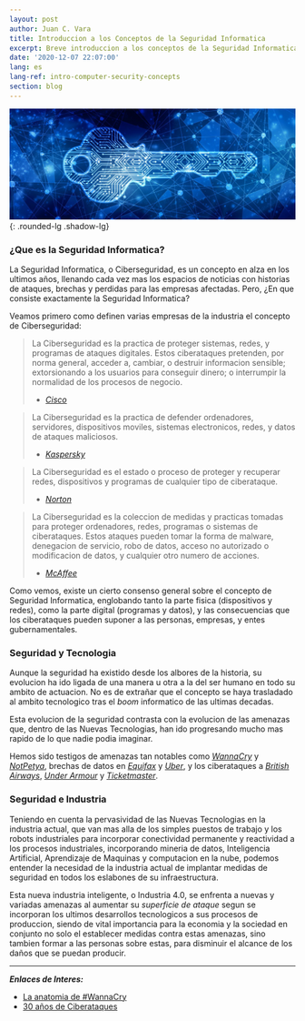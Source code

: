 ```yaml
---
layout: post
author: Juan C. Vara
title: Introduccion a los Conceptos de la Seguridad Informatica
excerpt: Breve introduccion a los conceptos de la Seguridad Informatica en la actualidad
date: '2020-12-07 22:07:00'
lang: es
lang-ref: intro-computer-security-concepts
section: blog
---
```

![Imagen de cabecera](/assets/images/2020-12-07-introduccion-conceptos-seguridad-informatica/01.jpg "Imagen de cabecera"){: .rounded-lg .shadow-lg}

### ¿Que es la Seguridad Informatica?

La Seguridad Informatica, o Ciberseguridad, es un concepto en alza en los ultimos años, llenando cada vez mas los espacios de noticias con historias de ataques, brechas y perdidas para las empresas afectadas. Pero, ¿En que consiste exactamente la Seguridad Informatica?

Veamos primero como definen varias empresas de la industria el concepto de Ciberseguridad:

> La Ciberseguridad es la practica de proteger sistemas, redes, y programas de ataques digitales. Estos ciberataques pretenden, por norma general, acceder a, cambiar, o destruir informacion sensible; extorsionando a los usuarios para conseguir dinero; o interrumpir la normalidad de los procesos de negocio.
> 
>  - *[Cisco][1]*

> La Ciberseguridad es la practica de defender ordenadores, servidores, dispositivos moviles, sistemas electronicos, redes, y datos de ataques maliciosos.
> 
>  - *[Kaspersky][2]*

> La Ciberseguridad es el estado o proceso de proteger y recuperar redes, dispositivos y programas de cualquier tipo de ciberataque.
> 
>  - *[Norton][3]*

> La Ciberseguridad es la coleccion de medidas y practicas tomadas para proteger ordenadores, redes, programas o sistemas de ciberataques. Estos ataques pueden tomar la forma de malware, denegacion de servicio, robo de datos, acceso no autorizado o modificacion de datos, y cualquier otro numero de acciones.
> 
>  - *[McAffee][4]*

Como vemos, existe un cierto consenso general sobre el concepto de Seguridad Informatica, englobando tanto la parte fisica (dispositivos y redes), como la parte digital (programas y datos), y las consecuencias que los ciberataques pueden suponer a las personas, empresas, y entes gubernamentales.

### Seguridad y Tecnologia

Aunque la seguridad ha existido desde los albores de la historia, su evolucion ha ido ligada de una manera u otra a la del ser humano en todo su ambito de actuacion. No es de extrañar que el concepto se haya trasladado al ambito tecnologico tras el *boom* informatico de las ultimas decadas.

Esta evolucion de la seguridad contrasta con la evolucion de las amenazas que, dentro de las Nuevas Tecnologias, han ido progresando mucho mas rapido de lo que nadie podia imaginar.

Hemos sido testigos de amenazas tan notables como *[WannaCry][5]* y *[NotPetya][6]*, brechas de datos en *[Equifax][7]* y *[Uber][8]*, y los ciberataques a *[British Airways][9]*, *[Under Armour][10]* y *[Ticketmaster][11]*.

### Seguridad e Industria

Teniendo en cuenta la pervasividad de las Nuevas Tecnologias en la industria actual, que van mas alla de los simples puestos de trabajo y los robots industriales para incorporar conectividad permanente y reactividad a los procesos industriales, incorporando mineria de datos, Inteligencia Artificial, Aprendizaje de Maquinas y computacion en la nube, podemos entender la necesidad de la industria actual de implantar medidas de seguridad en todos los eslabones de su infraestructura.

Esta nueva industria inteligente, o Industria 4.0, se enfrenta a nuevas y variadas amenazas al aumentar su *superficie de ataque* segun se incorporan los ultimos desarrollos tecnologicos a sus procesos de produccion, siendo de vital importancia para la economia y la sociedad en conjunto no solo el establecer medidas contra estas amenazas, sino tambien formar a las personas sobre estas, para disminuir el alcance de los daños que se puedan producir.

---
***Enlaces de Interes:***

- [La anatomia de #WannaCry](https://www.pandasecurity.com/es/mediacenter/src/uploads/2017/05/WC-info_ckc-es-1-1100x953.jpg "La anatomia de #WannaCry")
- [30 años de Ciberataques](https://www.pandasecurity.com/es/mediacenter/panda-security/30-anos-ciberataques-barrotes-wannacry/ "30 años de Ciberataques")

[1]:  https://www.cisco.com/c/en/us/products/security/what-is-cybersecurity.html "What is Cybersecurity? - Cisco"
[2]:  https://www.kaspersky.com/resource-center/definitions/what-is-cyber-security "What is Cybersecurity? Definition, Types and User Protection - Kaspersky"
[3]:  https://us.norton.com/internetsecurity-malware-what-is-cybersecurity-what-you-need-to-know.html "What is Cybersecurity? Cybersecurity Explained - Norton"
[4]:  https://www.mcafee.com/enterprise/en-us/security-awareness/cybersecurity.html "What is Cybersecurity? - McAffee"
[5]:  https://www.kaspersky.es/resource-center/threats/ransomware-wannacry "Todo sobre el Ransomware WannaCry - Kaspersky"
[6]:  https://revistaempresarial.com/tecnologia/seguridad-informatica/notpetya-sabemos-momento/ "NotPetya: lo que sabemos hasta el momento - Revista Empresarial y Laboral"
[7]:  https://www.ciberseguridadpyme.es/destacado/equifax-fallo-ciberseguridad/ "Un fallo de ciberseguridad en Equifax pone al descubierto a 145 millones de personas"
[8]:  https://www.itdigitalsecurity.es/vulnerabilidades/2018/09/uber-pagara-148-millones-de-dolares-por-la-brecha-de-seguridad "Uber pagará 148 millones de dólares por la brecha de seguridad"
[9]:  https://elpais.com/economia/2019/07/08/actualidad/1562569904_267036.html "Multa de 205 millones a British Airways por el robo de datos de los clientes"
[10]: https://cybersecuritynews.es/el-ataque-a-myfitnesspal-de-under-armour-afecta-a-150-millones-de-usuarios/ "El ataque a MyFitnessPal de Under Armour afecta a 150 millones de usuarios"
[11]: https://www.xataka.com/seguridad/ticketmaster-sufre-fallo-seguridad-que-compromete-datos-miles-usuarios "Ticketmaster sufre un fallo de seguridad: qué ha pasado y por qué tienes que reiniciar tu contraseña"
